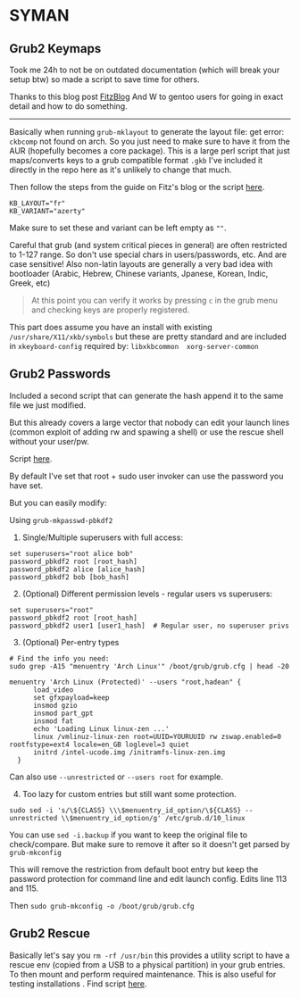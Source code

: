 # SYMAN

## Grub2 Keymaps

Took me 24h to not be on outdated documentation (which will break your setup btw) so made a script to save time for others. 

Thanks to this blog post [FitzBlog](https://fitzcarraldoblog.wordpress.com/2019/04/21/how-to-change-the-keymap-keyboard-layout-used-by-the-grub-shell-in-gentoo-linux/) And W to gentoo users for going in exact detail and how to do something.

---

Basically when running `grub-mklayout` to generate the layout file: get error: `ckbcomp` not found on arch. So you just need to make sure to have it from the AUR (hopefully becomes a core package). This is a large perl script that just maps/converts keys to a grub compatible format `.gkb` I've included it directly in the repo here as it's unlikely to change that much. 

Then follow the steps from the guide on Fitz's blog or the script [here](https://github.com/h8d13/SYMAN-GRUB2/blob/master/grub_keymaps). 

```
KB_LAYOUT="fr"
KB_VARIANT="azerty"
```

Make sure to set these and variant can be left empty as `""`. 

Careful that grub (and system critical pieces in general) are often restricted to 1-127 range. So don't use special chars in users/passwords, etc. And are case sensitive! Also non-latin layouts are generally a very bad idea with bootloader (Arabic, Hebrew, Chinese variants, Jpanese, Korean, Indic, Greek, etc)

> At this point you can verify it works by pressing `c` in the grub menu and checking keys are properly registered.

This part does assume you have an install with existing `/usr/share/X11/xkb/symbols` but these are pretty standard and are included in `xkeyboard-config` required by: `libxkbcommon  xorg-server-common`

## Grub2 Passwords

Included a second script that can generate the hash append it to the same file we just modified.

But this already covers a large vector that nobody can edit your launch lines (common exploit of adding rw and spawing a shell) or use the rescue shell without your user/pw.

Script [here](https://github.com/h8d13/SYMAN-GRUB2/blob/master/grub_passw). 

By default I've set that root + sudo user invoker can use the password you have set. 

But you can easily modify:

Using `grub-mkpasswd-pbkdf2`

1. Single/Multiple superusers with full access:
```
set superusers="root alice bob"
password_pbkdf2 root [root_hash]
password_pbkdf2 alice [alice_hash]
password_pbkdf2 bob [bob_hash]
```

2. (Optional) Different permission levels - regular users vs superusers:
```
set superusers="root"
password_pbkdf2 root [root_hash]
password_pbkdf2 user1 [user1_hash]  # Regular user, no superuser privs
```

3. (Optional) Per-entry types
```
# Find the info you need:
sudo grep -A15 "menuentry 'Arch Linux'" /boot/grub/grub.cfg | head -20

menuentry 'Arch Linux (Protected)' --users "root,hadean" {
      load_video
      set gfxpayload=keep
      insmod gzio
      insmod part_gpt
      insmod fat
      echo 'Loading Linux linux-zen ...'
      linux /vmlinuz-linux-zen root=UUID=YOURUUID rw zswap.enabled=0 rootfstype=ext4 locale=en_GB loglevel=3 quiet
      initrd /intel-ucode.img /initramfs-linux-zen.img
  }
```

Can also use `--unrestricted` or `--users root` for example.

4. Too lazy for custom entries but still want some protection.

```
sudo sed -i 's/\${CLASS} \\\$menuentry_id_option/\${CLASS} --unrestricted \\$menuentry_id_option/g' /etc/grub.d/10_linux
```

You can use `sed -i.backup` if you want to keep the original file to check/compare. But make sure to remove it after so it doesn't get parsed by `grub-mkconfig`

This will remove the restriction from default boot entry but keep the password protection for command line and edit launch config. Edits line 113 and 115. 

Then `sudo grub-mkconfig -o /boot/grub/grub.cfg`

## Grub2 Rescue

Basically let's say you `rm -rf /usr/bin` this provides a utility script to have a rescue env (copied from a USB to a physical partition) in your grub entries. To then mount and perform required maintenance. This is also useful for testing installations . Find script [here](https://github.com/h8d13/SYMAN-GRUB2/blob/master/grub_rescue). 


